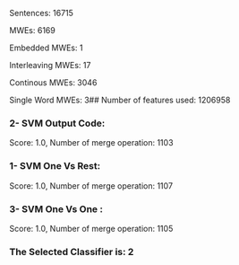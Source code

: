 Sentences: 16715

MWEs: 6169

Embedded MWEs: 1

Interleaving MWEs: 17

Continous MWEs: 3046

Single Word MWEs: 3## Number of features used: 1206958

### 2- SVM Output Code: 
Score: 1.0, Number of merge operation: 1103
### 1- SVM One Vs Rest: 
Score: 1.0, Number of merge operation: 1107
### 3- SVM One Vs One : 
Score: 1.0, Number of merge operation: 1105
### The Selected Classifier is: 2
